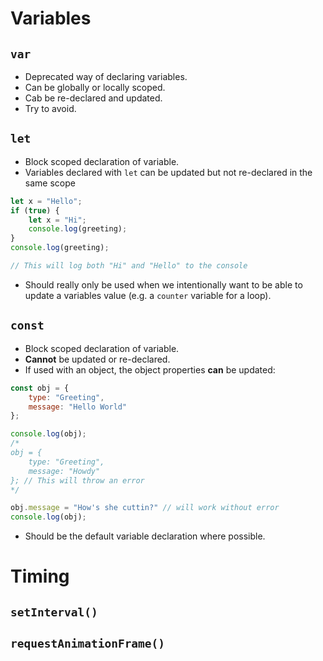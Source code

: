 # Variables
## `var`
* Deprecated way of declaring variables. 
* Can be globally or locally scoped.
* Cab be re-declared and updated.
* Try to avoid.
## `let`
* Block scoped declaration of variable.
* Variables declared with `let` can be updated but not re-declared in the same scope
```JavaScript
let x = "Hello";
if (true) {
	let x = "Hi";
	console.log(greeting);
}
console.log(greeting);

// This will log both "Hi" and "Hello" to the console
```
* Should really only be used when we intentionally want to be able to update a variables value (e.g. a `counter` variable for a loop).
## `const`
* Block scoped declaration of variable.
* __Cannot__ be updated or re-declared.
* If used with an object, the object properties __can__ be updated:
```JavaScript
const obj = {
	type: "Greeting",
	message: "Hello World"
};

console.log(obj);
/*
obj = {
	type: "Greeting",
	message: "Howdy"
}; // This will throw an error
*/

obj.message = "How's she cuttin?" // will work without error
console.log(obj);
```
* Should be the default variable declaration where possible.
# Timing
## `setInterval()`

## `requestAnimationFrame()`

